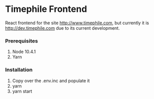 # Timephile Frontend

React frontend for the site http://www.timephile.com, but currently it is http://dev.timephile.com due to its current development.

### Prerequisites
1. Node 10.4.1
2. Yarn

### Installation
1. Copy over the .env.inc and populate it
2. yarn
3. yarn start
